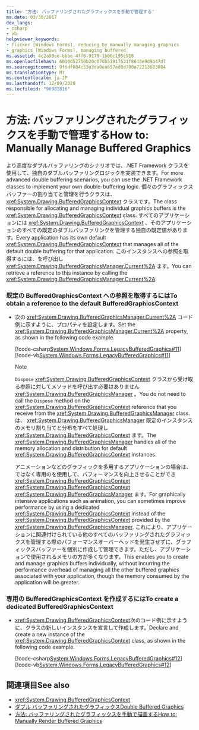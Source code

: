 ```yaml
---
title: '方法: バッファリングされたグラフィックスを手動で管理する'
ms.date: 03/30/2017
dev_langs:
- csharp
- vb
helpviewer_keywords:
- flicker [Windows Forms], reducing by manually managing graphics
- graphics [Windows Forms], managing buffered
ms.assetid: 4c2a90ee-bbbe-4ff6-9170-1b06c195c918
ms.openlocfilehash: 6010d52750b20c07db51917621f8643e9d9b47d7
ms.sourcegitcommit: 9f6df084c53a3da0ea657ed0d708a72213683084
ms.translationtype: MT
ms.contentlocale: ja-JP
ms.lasthandoff: 12/09/2020
ms.locfileid: "96981816"
---
```

# <a name="how-to-manually-manage-buffered-graphics"></a><span data-ttu-id="a224d-102">方法: バッファリングされたグラフィックスを手動で管理する</span><span class="sxs-lookup"><span data-stu-id="a224d-102">How to: Manually Manage Buffered Graphics</span></span>
<span data-ttu-id="a224d-103">より高度なダブルバッファリングのシナリオでは、.NET Framework クラスを使用して、独自のダブルバッファリングロジックを実装できます。</span><span class="sxs-lookup"><span data-stu-id="a224d-103">For more advanced double buffering scenarios, you can use the .NET Framework classes to implement your own double-buffering logic.</span></span> <span data-ttu-id="a224d-104">個々のグラフィックスバッファーの割り当てと管理を行うクラスは、 <xref:System.Drawing.BufferedGraphicsContext> クラスです。</span><span class="sxs-lookup"><span data-stu-id="a224d-104">The class responsible for allocating and managing individual graphics buffers is the <xref:System.Drawing.BufferedGraphicsContext> class.</span></span> <span data-ttu-id="a224d-105">すべてのアプリケーションには <xref:System.Drawing.BufferedGraphicsContext> 、そのアプリケーションのすべての既定のダブルバッファリングを管理する独自の既定値があります。</span><span class="sxs-lookup"><span data-stu-id="a224d-105">Every application has its own default <xref:System.Drawing.BufferedGraphicsContext> that manages all of the default double buffering for that application.</span></span> <span data-ttu-id="a224d-106">このインスタンスへの参照を取得するには、を呼び出し <xref:System.Drawing.BufferedGraphicsManager.Current%2A> ます。</span><span class="sxs-lookup"><span data-stu-id="a224d-106">You can retrieve a reference to this instance by calling the <xref:System.Drawing.BufferedGraphicsManager.Current%2A>.</span></span>  
  
### <a name="to-obtain-a-reference-to-the-default-bufferedgraphicscontext"></a><span data-ttu-id="a224d-107">既定の BufferedGraphicsContext への参照を取得するには</span><span class="sxs-lookup"><span data-stu-id="a224d-107">To obtain a reference to the default BufferedGraphicsContext</span></span>  
  
- <span data-ttu-id="a224d-108">次の <xref:System.Drawing.BufferedGraphicsManager.Current%2A> コード例に示すように、プロパティを設定します。</span><span class="sxs-lookup"><span data-stu-id="a224d-108">Set the <xref:System.Drawing.BufferedGraphicsManager.Current%2A> property, as shown in the following code example.</span></span>  
  
     [!code-csharp[System.Windows.Forms.LegacyBufferedGraphics#11](~/samples/snippets/csharp/VS_Snippets_Winforms/System.Windows.Forms.LegacyBufferedGraphics/CS/Class1.cs#11)]
     [!code-vb[System.Windows.Forms.LegacyBufferedGraphics#11](~/samples/snippets/visualbasic/VS_Snippets_Winforms/System.Windows.Forms.LegacyBufferedGraphics/VB/Class1.vb#11)]  
  
    > [!NOTE]
    > <span data-ttu-id="a224d-109">`Dispose` <xref:System.Drawing.BufferedGraphicsContext> クラスから受け取る参照に対してメソッドを呼び出す必要はありません <xref:System.Drawing.BufferedGraphicsManager> 。</span><span class="sxs-lookup"><span data-stu-id="a224d-109">You do not need to call the `Dispose` method on the <xref:System.Drawing.BufferedGraphicsContext> reference that you receive from the <xref:System.Drawing.BufferedGraphicsManager> class.</span></span> <span data-ttu-id="a224d-110">は、 <xref:System.Drawing.BufferedGraphicsManager> 既定のインスタンスのメモリ割り当てと分布をすべて処理し <xref:System.Drawing.BufferedGraphicsContext> ます。</span><span class="sxs-lookup"><span data-stu-id="a224d-110">The <xref:System.Drawing.BufferedGraphicsManager> handles all of the memory allocation and distribution for default <xref:System.Drawing.BufferedGraphicsContext> instances.</span></span>  
  
     <span data-ttu-id="a224d-111">アニメーションなどのグラフィックを多用するアプリケーションの場合は、ではなく専用のを使用して、パフォーマンスを向上させることができ <xref:System.Drawing.BufferedGraphicsContext> <xref:System.Drawing.BufferedGraphicsContext> <xref:System.Drawing.BufferedGraphicsManager> ます。</span><span class="sxs-lookup"><span data-stu-id="a224d-111">For graphically intensive applications such as animation, you can sometimes improve performance by using a dedicated <xref:System.Drawing.BufferedGraphicsContext> instead of the <xref:System.Drawing.BufferedGraphicsContext> provided by the <xref:System.Drawing.BufferedGraphicsManager>.</span></span> <span data-ttu-id="a224d-112">これにより、アプリケーションに関連付けられている他のすべてのバッファリングされたグラフィックスを管理する際のパフォーマンスオーバーヘッドを発生させずに、グラフィックスバッファーを個別に作成して管理できます。ただし、アプリケーションで使用されるメモリの方が多くなります。</span><span class="sxs-lookup"><span data-stu-id="a224d-112">This enables you to create and manage graphics buffers individually, without incurring the performance overhead of managing all the other buffered graphics associated with your application, though the memory consumed by the application will be greater.</span></span>  
  
### <a name="to-create-a-dedicated-bufferedgraphicscontext"></a><span data-ttu-id="a224d-113">専用の BufferedGraphicsContext を作成するには</span><span class="sxs-lookup"><span data-stu-id="a224d-113">To create a dedicated BufferedGraphicsContext</span></span>  
  
- <span data-ttu-id="a224d-114"><xref:System.Drawing.BufferedGraphicsContext>次のコード例に示すように、クラスの新しいインスタンスを宣言して作成します。</span><span class="sxs-lookup"><span data-stu-id="a224d-114">Declare and create a new instance of the <xref:System.Drawing.BufferedGraphicsContext> class, as shown in the following code example.</span></span>  
  
     [!code-csharp[System.Windows.Forms.LegacyBufferedGraphics#12](~/samples/snippets/csharp/VS_Snippets_Winforms/System.Windows.Forms.LegacyBufferedGraphics/CS/Class1.cs#12)]
     [!code-vb[System.Windows.Forms.LegacyBufferedGraphics#12](~/samples/snippets/visualbasic/VS_Snippets_Winforms/System.Windows.Forms.LegacyBufferedGraphics/VB/Class1.vb#12)]  
  
## <a name="see-also"></a><span data-ttu-id="a224d-115">関連項目</span><span class="sxs-lookup"><span data-stu-id="a224d-115">See also</span></span>

- <xref:System.Drawing.BufferedGraphicsContext>
- [<span data-ttu-id="a224d-116">ダブル バッファリングされたグラフィックス</span><span class="sxs-lookup"><span data-stu-id="a224d-116">Double Buffered Graphics</span></span>](double-buffered-graphics.md)
- [<span data-ttu-id="a224d-117">方法: バッファリングされたグラフィックスを手動で描画する</span><span class="sxs-lookup"><span data-stu-id="a224d-117">How to: Manually Render Buffered Graphics</span></span>](how-to-manually-render-buffered-graphics.md)
